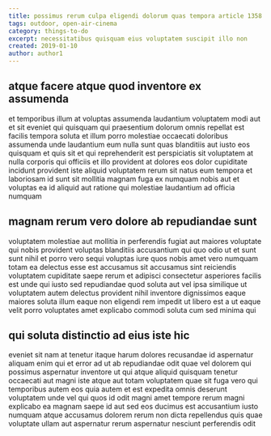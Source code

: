 ```yaml
---
title: possimus rerum culpa eligendi dolorum quas tempora article 1358
tags: outdoor, open-air-cinema
category: things-to-do
excerpt: necessitatibus quisquam eius voluptatem suscipit illo non
created: 2019-01-10
author: author1
---
```


## atque facere atque quod inventore ex assumenda

et temporibus illum at voluptas assumenda laudantium voluptatem modi aut et sit eveniet qui quisquam qui praesentium dolorum omnis repellat est facilis tempora soluta et illum porro molestiae occaecati doloribus assumenda unde laudantium eum nulla sunt quas blanditiis aut iusto eos quisquam et quis sit et qui reprehenderit est perspiciatis sit voluptatem at nulla corporis qui officiis et illo provident at dolores eos dolor cupiditate incidunt provident iste aliquid voluptatem rerum sit natus eum tempora et laboriosam id sunt sit mollitia magnam fuga ex numquam nobis aut et voluptas ea id aliquid aut ratione qui molestiae laudantium ad officia numquam

## magnam rerum vero dolore ab repudiandae sunt

voluptatem molestiae aut mollitia in perferendis fugiat aut maiores voluptate qui nobis provident voluptas blanditiis accusantium qui quo odio ut et sunt sunt nihil et porro vero sequi voluptas iure quos nobis amet vero numquam totam ea delectus esse est accusamus sit accusamus sint reiciendis voluptatem cupiditate saepe rerum et adipisci consectetur asperiores facilis est unde qui iusto sed repudiandae quod soluta aut vel ipsa similique ut voluptatem autem delectus provident nihil inventore dignissimos eaque maiores soluta illum eaque non eligendi rem impedit ut libero est a ut eaque velit porro voluptates amet explicabo commodi soluta cum sed minima qui

## qui soluta distinctio ad eius iste hic

eveniet sit nam at tenetur itaque harum dolores recusandae id aspernatur aliquam enim qui et error ad ut ab repudiandae odit quae vel dolorem qui possimus aspernatur inventore ut qui atque aliquid quisquam tenetur occaecati aut magni iste atque aut totam voluptatem quae sit fuga vero qui temporibus autem eos quia autem et est expedita omnis deserunt voluptatem unde vel qui quos id odit magni amet tempore rerum magni explicabo ea magnam saepe id aut sed eos ducimus est accusantium iusto numquam atque accusamus dolorem rerum non dicta repellendus quis quae voluptate ullam aut aspernatur rerum aspernatur nesciunt perferendis odit

